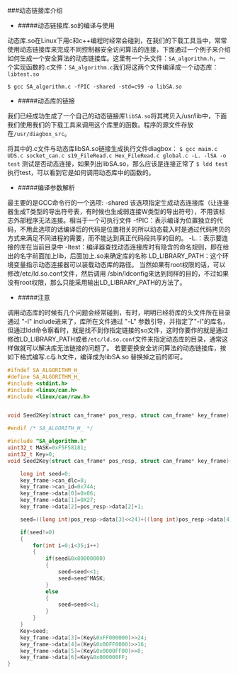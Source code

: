 ###动态链接库介绍
* #####动态链接库.so的编译与使用

动态库.so在Linux下用c和c++编程时经常会碰到，在我们的下载工具当中，常常使用动态链接库来完成不同控制器安全访问算法的连接，下面通过一个例子来介绍如何生成一个安全算法的动态链接库。这里有一个头文件：`SA_algorithm.h`，一个实现函数的.c文件：`SA_algorithm.c`我们将这两个文件编译成一个动态库：`libtest.so`

`$ gcc SA_algorithm.c -fPIC -shared -std=c99 -o libSA.so`
* #####动态库的链接

我们已经成功生成了一个自己的动态链接库`libSA.so`将其拷贝入/usr/lib中，下面我们使用我们的下载工具来调用这个库里的函数。程序的源文件存放在`/usr/diagbox_src`。

将其中的.c文件与动态库libSA.so链接生成执行文件diagbox：
`$ gcc maim.c UDS.c socket_can.c s19_FileRead.c Hex_FileRead.c global.c -L. -lSA -o test`
测试是否动态连接，如果列出libSA.so，那么应该是连接正常了
`$ ldd test`
执行test，可以看到它是如何调用动态库中的函数的。
* #####编译参数解析

最主要的是GCC命令行的一个选项:
-shared 该选项指定生成动态连接库（让连接器生成T类型的导出符号表，有时候也生成弱连接W类型的导出符号），不用该标志外部程序无法连接。相当于一个可执行文件
-fPIC：表示编译为位置独立的代码，不用此选项的话编译后的代码是位置相关的所以动态载入时是通过代码拷贝的方式来满足不同进程的需要，而不能达到真正代码段共享的目的。
-L.：表示要连接的库在当前目录中
-ltest：编译器查找动态连接库时有隐含的命名规则，即在给出的名字前面加上lib，后面加上.so来确定库的名称
LD_LIBRARY_PATH：这个环境变量指示动态连接器可以装载动态库的路径。
当然如果有root权限的话，可以修改/etc/ld.so.conf文件，然后调用 /sbin/ldconfig来达到同样的目的，不过如果没有root权限，那么只能采用输出LD_LIBRARY_PATH的方法了。
* #####注意

调用动态库的时候有几个问题会经常碰到，有时，明明已经将库的头文件所在目录 通过 "-I" include进来了，库所在文件通过 "-L" 参数引导，并指定了"-l"的库名，但通过ldd命令察看时，就是找不到你指定链接的so文件，这时你要作的就是通过修改LD_LIBRARY_PATH或者`/etc/ld.so.conf`文件来指定动态库的目录，通常这样做就可以解决库无法链接的问题了。
   若要更换安全访问算法的动态链接库，按如下格式编写.c与.h文件，编译成为libSA.so 替换掉之前的即可。
```c
#ifndef SA_ALGORITHM_H_
#define SA_ALGORITHM_H_
#include <stdint.h>
#include <linux/can.h>
#include <linux/can/raw.h>


void Seed2Key(struct can_frame* pos_resp, struct can_frame* key_frame);

#endif /* SA_ALGORITH_H_ */
```

```c
#include "SA_algorithm.h"
uint32_t MASK=0xF5F58181;
uint32_t Key=0;
void Seed2Key(struct can_frame* pos_resp, struct can_frame* key_frame){

	long int seed=0;
	key_frame->can_dlc=8;
	key_frame->can_id=0x74A;
	key_frame->data[0]=0x06;
	key_frame->data[1]=0X27;
	key_frame->data[2]=pos_resp->data[2]+1;

	seed=((long int)pos_resp->data[3]<<24)+((long int)pos_resp->data[4]<<16)+((long int)pos_resp->data[5]<<8)+((long int)pos_resp->data[6]);

	if(seed!=0)
	{
		for(int i=0;i<35;i++)
		{
			if(seed&0x80000000)
			{
				seed=seed<<1;
				seed=seed^MASK;
			}
			else
			{
				seed=seed<<1;
			}
		}
	}
	Key=seed;
	key_frame->data[3]=(Key&0xFF000000)>>24;
	key_frame->data[4]=(Key&0x00FF0000)>>16;
	key_frame->data[5]=(Key&0x0000FF00)>>8;
	key_frame->data[6]=Key&0x000000FF;
}
```